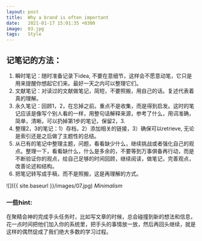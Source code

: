 ```yaml
---
layout: post
title:  Why a brand is often important
date:   2021-01-17 15:01:35 +0300
image:  03.jpg
tags:   Style
---
```


## 记笔记的方法：

1. 瞬时笔记：随时准备记录下idea, 不要在意细节，这样会不愿意动笔，它只是用来提醒你想起它们来。最好一天之内可以整理它们。
2. 文献笔记：对读过的文献做笔记，简短，不要照搬，用自己的话。复述代表着真的理解。
3. 永久笔记：回顾1，2，在忘掉之前。重点不是收集，而是得到启发。这时的笔记应该是像写个别人看的一样，用整句话解释来源，参考了什么，用词准确，简单，清晰。可以扔掉第1步的笔记，保留2，3.
4. 整理2，3的笔记：1）存档，2）添加相关的链接，3）确保可以retrieve, 无论是索引还是之后做了主题性的总结。
5. 从已有的笔记中整理主题，问题，看看缺少什么，继续挑战或者强化自己的观点。整理一下，看看缺什么，什么是多余的，不要等到万事俱备再行动，而是不断验证你的观点，给自己足够的时间回顾，继续阅读，做笔记，完善观点，改善论述和结构。
6. 把笔记转写成手稿，而不是照搬，这是再理解的方式。


![]({{ site.baseurl }}/images/07.jpg)
*Minimalism*

### 一些hint:

在聚精会神的完成手头任务时，比如写文章的时候，总会碰撞到新的想法和信息，花一点时间把他们加入你的系统里，把手头的事情放一放，然后再回头继续，就是这样的偶然促成了我们绝大多数的学习过程。